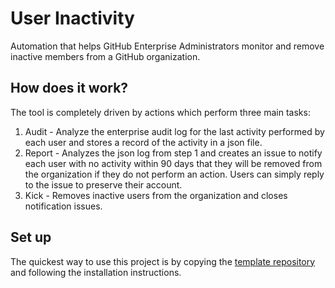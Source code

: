 # User Inactivity

Automation that helps GitHub Enterprise Administrators monitor and remove inactive members from a GitHub organization.

## How does it work?

The tool is completely driven by actions which perform three main tasks:

1. Audit - Analyze the enterprise audit log for the last activity performed by each user and stores a record of the activity in a json file.
2. Report - Analyzes the json log from step 1 and creates an issue to notify each user with no activity within 90 days that they will be removed from the organization if they do not perform an action.  Users can simply reply to the issue to preserve their account.
3. Kick - Removes inactive users from the organization and closes notification issues.

## Set up

The quickest way to use this project is by copying the [template repository](https://github.com/oss-tooling/user-inactivity-template) and following the installation instructions.

